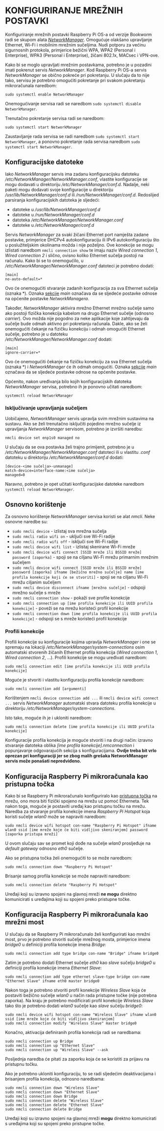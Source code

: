 # KONFIGURIRANJE MREŽNIH POSTAVKI

Konfiguriranje mrežnih postavki Raspberry Pi OS-a od verzije Bookworm radi se skupom alata [*NetworkManager*](https://networkmanager.dev/). Omogućuje olakšano upravljanje Ethernet, Wi-Fi i mobilnim mrežnim sučeljima. Nudi potporu za većinu sigurnosnih protokola, primjerice bežični WPA, WPA2 (Personal i Enterprise), WPA3 (Personal i Enterprise), žičani 802.1x, MACsec i VPN-ove.

Kako bi se moglo upravljati mrežnim postavkama, potrebno je u pozadini imati pokrenut servis *NetworkManager*. Kod Raspberry Pi OS-a servis *NetworkManager* se obično pokreće pri pokretanju. U slučaju da to nije tako, servisu je potrebno omogućiti pokretanje pri svakom pokretanju mikroračunala naredbom:

```
sudo systemctl enable NetworkManager
```

Onemogućivanje servisa radi se naredbom ```sudo systemctl disable NetworkManager```.

Trenutačno pokretanje servisa radi se naredbom:

```
sudo systemctl start NetworkManager
```

Zaustavljanje rada servisa se radi naredbom ```sudo systemctl start NetworkManager```, a ponovno pokretanje rada servisa naredbom ```sudo systemctl start NetworkManager```.

## Konfiguracijske datoteke

Iako *NetworkManager* servis ima zadanu konfiguracijsku datoteku */etc/NetworkManager/NetworkManager.conf*, vlastite konfiguracije se mogu dodavati u direktoriju */etc/NetworkManager/conf.d*. Nadalje, neki paketi mogu dodavati svoje konfiguracije u direktoriju */usr/lib/NetworkManager/conf.d* ili */run/NetworkManager/conf.d*. Redoslijed parsiranja konfiguracijskih datoteka je sljedeći:

- datoteke u */usr/lib/NetworkManager/conf.d*
- datoteke u */run/NetworkManager/conf.d*
- datoteka */etc/NetworkManager/NetworkManager.conf*
- datoteke u */etc/NetworkManager/conf.d*

Servis *NetworkManager* za svaki žičani Ethernet port namješta zadane postavke, primjerice DHCPv4 autokonfiguraciju ili IPv6 autokonfiguraciju što u poslužiteljskim okolinama možda i nije poželjno. Ove konekcije se mogu izlistati naredbom ```nmcli connection show``` te imaju naziv *Wired connection 1*, *Wired connection 2* i slično, ovisno koliko Ethernet sučelja postoji na računalu. Kako bi se to onemogućilo, u */etc/NetworkManager/NetworkManager.conf* datoteci je potrebno dodati:

```
[main]
no-auto-default=*
```

Ovo će onemogućiti stvaranje zadanih konfiguracija za sva Ethernet sučelja (oznaka *). Oznaka [sekcije](https://networkmanager.pages.freedesktop.org/NetworkManager/NetworkManager/NetworkManager.conf.html) *main* označava da se sljedeće postavke odnose na općenite postavke *NetworkManagera*.

Također, *NetworkManager* aktivira mrežno Ethernet mrežno sučelje samo ako postoji fizička konekcija kabelom na drugo Ethernet sučelje (odnosno *carrier*). Ovo možda nije pogodno za neke aplikacije koje zahtijevaju da sučelje bude odmah aktivno pri pokretanju računala. Dakle, ako se želi onemogućiti čekanje na fizičku konekciju i odmah omogućiti Ethernet sučelje, potrebno je u datoteku */etc/NetworkManager/NetworkManager.conf* dodati:

```
[main]
ignore-carrier=*
```

Ovo će onemogućiti čekanje na fizičku konekciju za sva Ethernet sučelja (oznaka *) i *NetworkManager* će ih odmah omogućiti. Oznaka [sekcije](https://networkmanager.pages.freedesktop.org/NetworkManager/NetworkManager/NetworkManager.conf.html) *main* označava da se sljedeće postavke odnose na općenite postavke.

Općenito, nakon uređivanja bilo kojih konfiguracijskih datoteka *NetworkManager* servisa, potrebno ih je ponovno učitati naredbom:

```
systemctl reload NetworkManager
```

### Isključivanje upravljanja sučeljem

Uobičajeno, *NetworkManager* servis upravlja svim mrežnim sustavima na sustavu. Ako se želi trenutačno isključiti pojedino mrežno sučelje iz upravljanja *NetworkManager* servisom, potrebno je izvršiti naredbu:

```
nmcli device set enp1s0 managed no
```

U slučaju da se ova postavka želi trajno primijenit, potrebno je u */etc/NetworkManager/NetworkManager.conf* datoteci ili u vlastitu *.conf* datoteku u direktoriju */etc/NetworkManager/conf.d* dodati:

```
[device-<ime sučelja>-unmanage]
match-device=interface-name:<ime sučelja>
managed=0
```

Naravno, potrebno je opet učitati konfiguracijske datoteke naredbom ```systemctl reload NetworkManager```.

## Osnovno korištenje

Za osnovno korištenje *NetworkManager* servisa koristi se alat *nmcli*. Neke osnovne naredbe su:

- ```sudo nmcli device``` - izlistaj sva mrežna sučelja
- ```sudo nmcli radio wifi on``` - uključi sve Wi-Fi radije
- ```sudo nmcli radio wifi off``` - isključi sve Wi-Fi radije
- ```sudo nmcli device wifi list``` - izlistaj skenirane Wi-Fi mreže
- ```sudo nmcli device wifi connect [SSID mreže ili BSSID mreže] password [zaporka]``` - spoji se na ciljanu Wi-Fi mrežu primarnim mrežnim sučeljem
- ```sudo nmcli device wifi connect [SSID mreže ili BSSID mreže] password [zaporka] ifname [bežično mrežno sučelje] name [ime profila konekcije koji će se stvoriti]``` - spoji se na ciljanu Wi-Fi mrežu ciljanim sučeljem
- ```sudo nmcli device disconnect ifname [mrežno sučelje]``` - odspoji mrežno sučelje s mreže
- ```sudo nmcli connection show``` - pokaži sve profile konekcije
- ```sudo nmcli connection up [ime profila konekcije ili UUID profila konekcije]``` - poveži se na mrežu koristeći profil konekcije
- ```sudo nmcli connection down [ime profila konekcije ili UUID profila konekcije]``` - odspoji se s mreže koristeći profil konekcije

### Profili konekcije

Profili konekcije su konfiguracije kojima upravlja *NetworkManager* i one se spremaju na lokaciji */etc/NetworkManager/system-connections* osim automatski stvorenih žičanih Ethernet profila konekcija (*Wired connection 1*, *Wired connection 2*, ...). Profili konekcije se mogu uređivati naredbom:

```
sudo nmcli connection edit [ime profila konekcije ili UUID profila konekcije]
```

Moguće je stvoriti i vlastitu konfiguraciju profila konekcije naredbom:

```
sudo nmcli connection add [argumenti]
```

Korištenjem ```nmcli device connection add ...``` ili ```nmcli device wifi connect ...``` servis *NetworkManager* automatski stvara datoteku profila konekcije u direktoriju */etc/NetworkManager/system-connections*.

Isto tako, moguće ih je i ukloniti naredbom:

```
sudo nmcli connection delete [ime profila konekcije ili UUID profila konekcije]
```

Konfiguracije profila konekcija je moguće stvoriti i na drugi način: izravno stvaranje datoteka oblika *[ime profila konekcije].nmconnection* i popunjavanje odgovarajućih sekcija s konfiguracijama. **Ovdje treba bit vrlo oprezan pri konfiguraciji jer se zbog malih grešaka NetworkManager servis može ponašati nepredviđeno.**

## Konfiguracija Raspberry Pi mikroračunala kao pristupna točka

Kako bi se Raspberry Pi mikroračunalo konfiguriralo kao [pristupna točka](https://www.raspberrypi.com/documentation/computers/configuration.html#enable-hotspot) na mrežu, ono mora biti fizički spojeno na mrežu uz pomoć Etherneta. Tek nakon toga, moguće je postaviti uređaj kao pristupnu točku na mrežu. Naredba za stvaranje profila konekcije imena *Raspberry Pi Hotspot* koja koristi sučelje *wlan0* može se napraviti naredbom:

```
sudo nmcli device wifi hotspot con-name "Raspberry Pi Hotspot" ifname wlan0 ssid [ime mreže koje će biti vidljivo skeniranjem] password [zaporka pristupa mreži]
```

U ovom slučaju sav se promet koji dođe na sučelje *wlan0* prosljeđuje na *default gateway* odnosno *eth0* sučelje.

Ako se pristupna točka želi onemogućiti to se može naredbom:

```
sudo nmcli connection down "Raspberry Pi Hotspot"
```

Brisanje samog profila konekcije se može napraviti naredbom:

```
sudo nmcli connection delete "Raspberry Pi Hotspot"
```

Uređaji koji su izravno spojeni na glavnoj mreži **ne mogu** direktno komunicirati s uređajima koji su spojeni preko pristupne točke.

## Konfiguracija Raspberry Pi mikroračunala kao mrežni most

U slučaju da se Raspberry Pi mikroračunalo želi konfigurirati kao mrežni most, prvo je potrebno stvoriti sučelje mrežnog mosta, primjerice imena *bridge0* u definiciji profila konekcije imena *Bridge*:

```
sudo nmcli connection add type bridge con-name "Bridge" ifname bridge0
```

Zatim je potrebno dodati Ethernet sučelje *eth0* kao *slave* sučelju *bridge0* u definiciji profila konekcije imena *Ethernet Slave*:

```
sudo nmcli connection add type ethernet slave-type bridge con-name "Ethernet Slave" ifname eth0 master bridge0
```

Nakon toga je potrebno stvoriti profil konekcije *Wireless Slave* koja će postaviti bežično sučelje *wlan0* u način rada pristupne točke (nije potrebna zaporka). Na kraju je potrebno modificirati profil konekcije *Wireless Slave* tako što je potrebno dodati *wlan0* sučelje kao *slave* sučelju *bridge0*:

```
sudo nmcli device wifi hotspot con-name "Wireless Slave" ifname wlan0 ssid [ime mreže koje će biti vidljivo skeniranjem]
sudo nmcli connection modify "Wireless Slave" master bridge0
```

Konačno, aktivacija definiranih profila konekcija radi se naredbama:

```
sudo nmcli connection up Bridge
sudo nmcli connection up "Ethernet Slave"
sudo nmcli connection up "Wireless Slave" --ask
```

Posljednja naredba će pitati za zaporku koja će se koristiti za prijavu na pristupnu točku.

Ako je potrebno ukloniti konfiguraciju, to se radi sljedećim deaktivacijama i brisanjem profila konekcija, odnosno naredbama:

```
sudo nmcli connection down "Wireless Slave"
sudo nmcli connection down "Ethernet Slave"
sudo nmcli connection down Bridge
sudo nmcli connection delete "Wireless Slave"
sudo nmcli connection delete "Ethernet Slave"
sudo nmcli connection delete Bridge
```

Uređaji koji su izravno spojeni na glavnoj mreži **mogu** direktno komunicirati s uređajima koji su spojeni preko pristupne točke.

